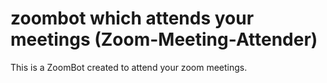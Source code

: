 # zoombot which attends your meetings (Zoom-Meeting-Attender)
This is a ZoomBot created to attend your zoom meetings.
